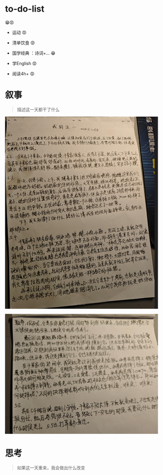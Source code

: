 # to-do-list

😁😡

- 运动  😡

- 清单饮食  😡

- 国学经典 ：诗词+...  😁

- 学English 😡

- 阅读4h+  😡



# 叙事

> 描述这一天都干了什么

![image-20240505085739063](./img/image-20240505085739063.png)

![image-20240505085750084](./img/image-20240505085750084.png)

# 思考

> 如果这一天重来，我会做出什么改变



